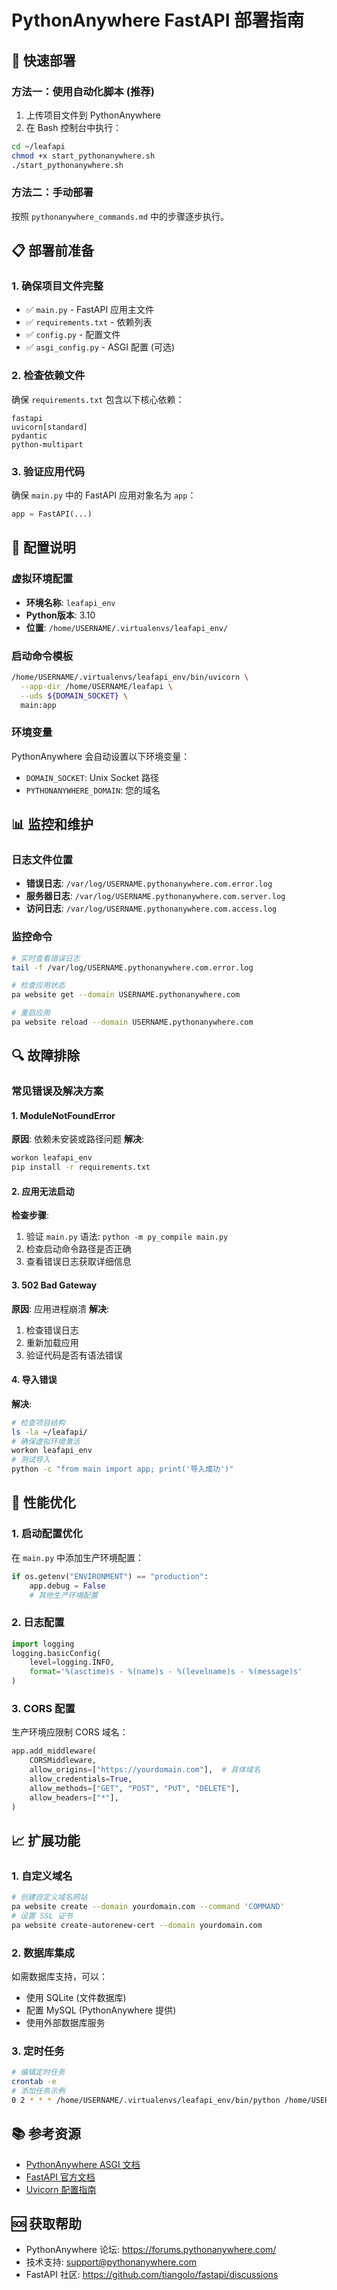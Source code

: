# PythonAnywhere FastAPI 部署指南

## 🚀 快速部署

### 方法一：使用自动化脚本 (推荐)
1. 上传项目文件到 PythonAnywhere
2. 在 Bash 控制台中执行：
```bash
cd ~/leafapi
chmod +x start_pythonanywhere.sh
./start_pythonanywhere.sh
```

### 方法二：手动部署
按照 `pythonanywhere_commands.md` 中的步骤逐步执行。

## 📋 部署前准备

### 1. 确保项目文件完整
- ✅ `main.py` - FastAPI 应用主文件
- ✅ `requirements.txt` - 依赖列表
- ✅ `config.py` - 配置文件
- ✅ `asgi_config.py` - ASGI 配置 (可选)

### 2. 检查依赖文件
确保 `requirements.txt` 包含以下核心依赖：
```
fastapi
uvicorn[standard]
pydantic
python-multipart
```

### 3. 验证应用代码
确保 `main.py` 中的 FastAPI 应用对象名为 `app`：
```python
app = FastAPI(...)
```

## 🔧 配置说明

### 虚拟环境配置
- **环境名称**: `leafapi_env`
- **Python版本**: 3.10
- **位置**: `/home/USERNAME/.virtualenvs/leafapi_env/`

### 启动命令模板
```bash
/home/USERNAME/.virtualenvs/leafapi_env/bin/uvicorn \
  --app-dir /home/USERNAME/leafapi \
  --uds ${DOMAIN_SOCKET} \
  main:app
```

### 环境变量
PythonAnywhere 会自动设置以下环境变量：
- `DOMAIN_SOCKET`: Unix Socket 路径
- `PYTHONANYWHERE_DOMAIN`: 您的域名

## 📊 监控和维护

### 日志文件位置
- **错误日志**: `/var/log/USERNAME.pythonanywhere.com.error.log`
- **服务器日志**: `/var/log/USERNAME.pythonanywhere.com.server.log`
- **访问日志**: `/var/log/USERNAME.pythonanywhere.com.access.log`

### 监控命令
```bash
# 实时查看错误日志
tail -f /var/log/USERNAME.pythonanywhere.com.error.log

# 检查应用状态
pa website get --domain USERNAME.pythonanywhere.com

# 重启应用
pa website reload --domain USERNAME.pythonanywhere.com
```

## 🔍 故障排除

### 常见错误及解决方案

#### 1. ModuleNotFoundError
**原因**: 依赖未安装或路径问题
**解决**:
```bash
workon leafapi_env
pip install -r requirements.txt
```

#### 2. 应用无法启动
**检查步骤**:
1. 验证 `main.py` 语法: `python -m py_compile main.py`
2. 检查启动命令路径是否正确
3. 查看错误日志获取详细信息

#### 3. 502 Bad Gateway
**原因**: 应用进程崩溃
**解决**:
1. 检查错误日志
2. 重新加载应用
3. 验证代码是否有语法错误

#### 4. 导入错误
**解决**:
```bash
# 检查项目结构
ls -la ~/leafapi/
# 确保虚拟环境激活
workon leafapi_env
# 测试导入
python -c "from main import app; print('导入成功')"
```

## 🎯 性能优化

### 1. 启动配置优化
在 `main.py` 中添加生产环境配置：
```python
if os.getenv("ENVIRONMENT") == "production":
    app.debug = False
    # 其他生产环境配置
```

### 2. 日志配置
```python
import logging
logging.basicConfig(
    level=logging.INFO,
    format='%(asctime)s - %(name)s - %(levelname)s - %(message)s'
)
```

### 3. CORS 配置
生产环境应限制 CORS 域名：
```python
app.add_middleware(
    CORSMiddleware,
    allow_origins=["https://yourdomain.com"],  # 具体域名
    allow_credentials=True,
    allow_methods=["GET", "POST", "PUT", "DELETE"],
    allow_headers=["*"],
)
```

## 📈 扩展功能

### 1. 自定义域名
```bash
# 创建自定义域名网站
pa website create --domain yourdomain.com --command 'COMMAND'
# 设置 SSL 证书
pa website create-autorenew-cert --domain yourdomain.com
```

### 2. 数据库集成
如需数据库支持，可以：
- 使用 SQLite (文件数据库)
- 配置 MySQL (PythonAnywhere 提供)
- 使用外部数据库服务

### 3. 定时任务
```bash
# 编辑定时任务
crontab -e
# 添加任务示例
0 2 * * * /home/USERNAME/.virtualenvs/leafapi_env/bin/python /home/USERNAME/leafapi/daily_task.py
```

## 📚 参考资源
- [PythonAnywhere ASGI 文档](https://help.pythonanywhere.com/pages/ASGICommandLine/)
- [FastAPI 官方文档](https://fastapi.tiangolo.com/)
- [Uvicorn 配置指南](https://www.uvicorn.org/settings/)

## 🆘 获取帮助
- PythonAnywhere 论坛: https://forums.pythonanywhere.com/
- 技术支持: support@pythonanywhere.com
- FastAPI 社区: https://github.com/tiangolo/fastapi/discussions 